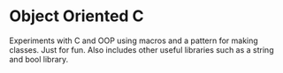 # Object Oriented C
Experiments with C and OOP using macros and a pattern for making classes. Just for fun. Also includes other useful libraries such as a string and bool library.
